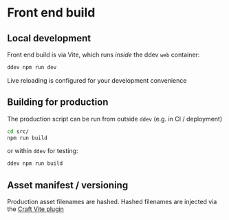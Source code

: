 # Front end build

## Local development

Front end build is via Vite, which runs _inside_ the ddev `web` container:

```bash
ddev npm run dev
```

Live reloading is configured for your development convenience

## Building for production

The production script can be run from outside `ddev` (e.g. in CI / deployment)


```bash
cd src/
npm run build
```

or within `ddev` for testing:

```bash
ddev npm run build
```


## Asset manifest / versioning

Production asset filenames are hashed. Hashed filenames are injected via the [Craft Vite plugin](https://github.com/nystudio107/craft-vite)
